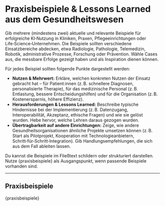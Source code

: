 <!-- praxisbeispiele.md -->
# Praxisbeispiele & Lessons Learned aus dem Gesundheitswesen

Gib mehrere (mindestens zwei) aktuelle und relevante Beispiele für erfolgreiche KI‑Nutzung in Kliniken, Praxen, Pflegeeinrichtungen oder Life‑Science‑Unternehmen. Die Beispiele sollten verschiedene Einsatzbereiche abdecken, etwa Radiologie, Pathologie, Telemedizin, Robotik, administrative Prozesse, Forschung oder Prävention. Wähle Cases aus, die messbare Erfolge gezeigt haben und als Inspiration dienen können.

Für jedes Beispiel sollten folgende Punkte dargestellt werden:

* **Nutzen & Mehrwert:** Erkläre, welchen konkreten Nutzen der Einsatz gebracht hat – für Patient:innen (z. B. schnellere Diagnosen, personalisierte Therapie), für das medizinische Personal (z. B. Entlastung, bessere Entscheidungshilfen) und für die Organisation (z. B. Kostenersparnis, höhere Effizienz).
* **Herausforderungen & Lessons Learned:** Beschreibe typische Hindernisse bei der Implementierung (z. B. Datenzugang, Interoperabilität, Akzeptanz, ethische Fragen) und wie sie gelöst wurden. Hebe hervor, welche Lehren daraus gezogen wurden.
* **Übertragbarkeit auf andere Einrichtungen:** Zeige, wie andere Gesundheitsorganisationen ähnliche Projekte umsetzen können (z. B. Start als Pilotprojekt, Kooperation mit Technologieanbietern, Schritt‑für‑Schritt‑Integration). Gib Handlungsempfehlungen, die sich aus dem Fall ableiten lassen.

Du kannst die Beispiele im Fließtext schildern oder strukturiert darstellen. Nutze {praxisbeispiele} als Ausgangspunkt, wenn passende Beispiele vorhanden sind.

---

## Praxisbeispiele

{praxisbeispiele}